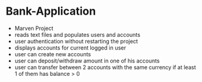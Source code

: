 # Bank-Application
  - Marven Project 
  - reads text files and populates users and accounts 
  - user authentication without restarting the project
  - displays accounts for current logged in user
  - user can create new accounts
  - user can deposit/withdraw amount in one of his accounts
  - user can transfer between 2 accounts with the same currency if at least 1 of them has balance > 0
